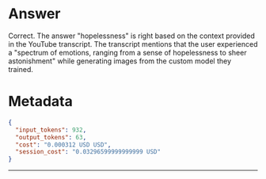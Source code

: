# Answer

Correct. The answer "hopelessness" is right based on the context provided in the YouTube transcript. The transcript mentions that the user experienced a "spectrum of emotions, ranging from a sense of hopelessness to sheer astonishment" while generating images from the custom model they trained.

# Metadata

```json
{
  "input_tokens": 932,
  "output_tokens": 63,
  "cost": "0.000312 USD USD",
  "session_cost": "0.03296599999999999 USD"
}
```

-----
